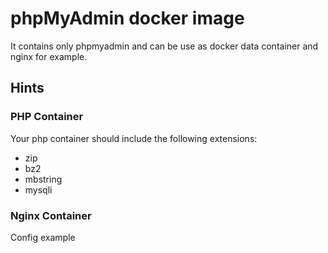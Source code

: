 # phpMyAdmin docker image

It contains only phpmyadmin and can be use as docker data container and nginx for example.

## Hints

### PHP Container

Your php container should include the following extensions:

 * zip
 * bz2
 * mbstring
 * mysqli

### Nginx Container

Config example
```

```
